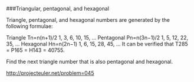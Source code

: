 ###Triangular, pentagonal, and hexagonal

Triangle, pentagonal, and hexagonal numbers are generated by the following
formulae:

Triangle    Tn=n(n+1)/2   1, 3,  6, 10, 15, ...
Pentagonal  Pn=n(3n−1)/2  1, 5, 12, 22, 35, ...
Hexagonal   Hn=n(2n−1)    1, 6, 15, 28, 45, ...
It can be verified that T285 = P165 = H143 = 40755.

Find the next triangle number that is also pentagonal and hexagonal.

http://projecteuler.net/problem=045
